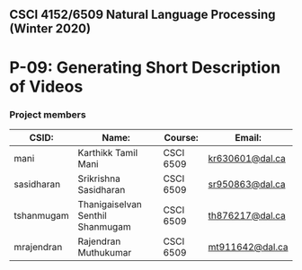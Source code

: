 ## CSCI 4152/6509 Natural Language Processing (Winter 2020)
# P-09: Generating Short Description of Videos

### Project members

| CSID:          | Name:                            | Course:   | Email:          |
|----------------|----------------------------------|-----------|-----------------|
| mani           | Karthikk Tamil Mani              | CSCI 6509 | kr630601@dal.ca |
| sasidharan     | Srikrishna Sasidharan            | CSCI 6509 | sr950863@dal.ca |
| tshanmugam     | Thanigaiselvan Senthil Shanmugam | CSCI 6509 | th876217@dal.ca |
| mrajendran     | Rajendran Muthukumar             | CSCI 6509 | mt911642@dal.ca |
